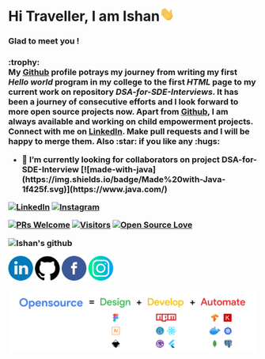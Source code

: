 <h1>Hi Traveller, I am Ishan</a><img src="https://raw.githubusercontent.com/ABSphreak/ABSphreak/master/gifs/Hi.gif" width="30px"></h1>
<h3><b>Glad to meet you !</b><h3> :trophy: <br>
My <a href="https://github.com/Ishan-sinha/"><b>Github</b></a> profile potrays my journey from writing my first <b><i>Hello world</i><b> program in my college to the first <b><i>HTML</i></b> page to my current work on repository <b><i>DSA-for-SDE-Interviews</i></b>. It has been a journey of consecutive efforts and I look forward to more <b>open source</b> projects now. Apart from <a href="https://github.com/Ishan-sinha/">Github</a>, I am always available and working on child empowerment projects. Connect with me on <a href="https://www.linkedin.com/in/sinha-ishan/"><b>LinkedIn</b></a>. Make pull requests and I will be happy to merge them. Also :star: if you like any :hugs: <br>
<ul><li>🔭 I’m currently looking for collaborators on project DSA-for-SDE-Interview [![made-with-java](https://img.shields.io/badge/Made%20with-Java-1f425f.svg)](https://www.java.com/)</li></ul>

[![LinkedIn](https://img.shields.io/static/v1.svg?label=Connect&message=@sinha-ishan&color=grey&logo=linkedin&labelColor=blue&style=social)](https://www.linkedin.com/in/sinha-ishan/)
[![Instagram](https://img.shields.io/badge/Instagram-follow-blue.svg?logo=instagram&logoColor=white)](https://www.instagram.com/ishhsinha/)

[![PRs Welcome](https://img.shields.io/badge/PRs-welcome-brightgreen.svg?style=flat&logo=github)](https://github.com/Ishan-sinha/) [![Visitors](https://visitor-badge.glitch.me/badge?page_id=Ishan-sinha.visitor-badge)](https://github.com/Ishan-sinha/) [![Open Source Love](https://badges.frapsoft.com/os/v2/open-source.svg?v=103)](https://github.com/Ishan-sinha/)

![Ishan's github](https://github-readme-stats.vercel.app/api?username=Ishan-sinha&show_icons=true&hide_border=true)

<a href="https://www.linkedin.com/in/sinha-ishan"><img src="https://github.com/Ishan-sinha/Ishan-sinha/blob/master/logos/linkedin.png" width="50" /></a>
<a href="https://github.com/Ishan-sinha"><img src="https://github.com/Ishan-sinha/Ishan-sinha/blob/master/logos/github-logo.png" width="50" /></a>
<a href="https://www.facebook.com/ishan.kumar.16/"><img src="https://github.com/Ishan-sinha/Ishan-sinha/blob/master/logos/facebook.png" width="50" /></a>
<a href="https://www.instagram.com/ishhsinha"><img src="https://github.com/Ishan-sinha/Ishan-sinha/blob/master/logos/instagram.png" width="50" /></a>

<img src="https://github.com/Ishan-sinha/Ishan-sinha/blob/master/linkedin_banner.png"/>
